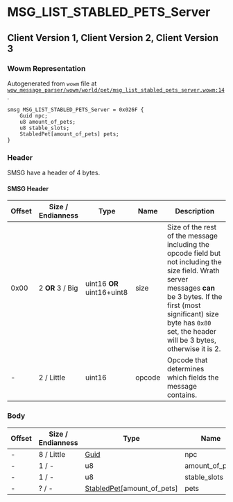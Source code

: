 # MSG_LIST_STABLED_PETS_Server

## Client Version 1, Client Version 2, Client Version 3

### Wowm Representation

Autogenerated from `wowm` file at [`wow_message_parser/wowm/world/pet/msg_list_stabled_pets_server.wowm:14`](https://github.com/gtker/wow_messages/tree/main/wow_message_parser/wowm/world/pet/msg_list_stabled_pets_server.wowm#L14).
```rust,ignore
smsg MSG_LIST_STABLED_PETS_Server = 0x026F {
    Guid npc;
    u8 amount_of_pets;
    u8 stable_slots;
    StabledPet[amount_of_pets] pets;
}
```
### Header

SMSG have a header of 4 bytes.

#### SMSG Header

| Offset | Size / Endianness | Type   | Name   | Description |
| ------ | ----------------- | ------ | ------ | ----------- |
| 0x00   | 2 **OR** 3 / Big           | uint16 **OR** uint16+uint8 | size | Size of the rest of the message including the opcode field but not including the size field. Wrath server messages **can** be 3 bytes. If the first (most significant) size byte has `0x80` set, the header will be 3 bytes, otherwise it is 2.|
| -      | 2 / Little| uint16 | opcode | Opcode that determines which fields the message contains. |

### Body

| Offset | Size / Endianness | Type | Name | Description | Comment |
| ------ | ----------------- | ---- | ---- | ----------- | ------- |
| - | 8 / Little | [Guid](../types/packed-guid.md) | npc |  |  |
| - | 1 / - | u8 | amount_of_pets |  |  |
| - | 1 / - | u8 | stable_slots |  |  |
| - | ? / - | [StabledPet](stabledpet.md)[amount_of_pets] | pets |  |  |

